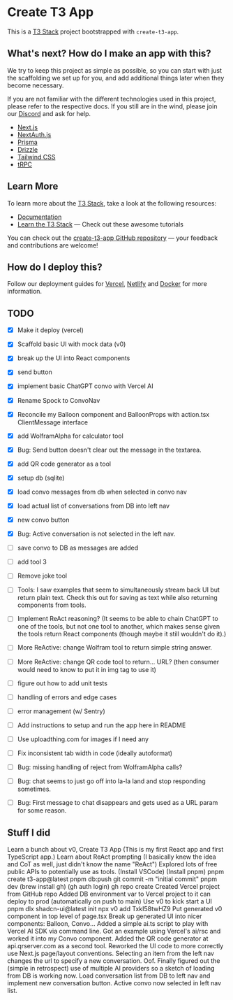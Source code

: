 # Create T3 App

This is a [T3 Stack](https://create.t3.gg/) project bootstrapped with `create-t3-app`.

## What's next? How do I make an app with this?

We try to keep this project as simple as possible, so you can start with just the scaffolding we set up for you, and add additional things later when they become necessary.

If you are not familiar with the different technologies used in this project, please refer to the respective docs. If you still are in the wind, please join our [Discord](https://t3.gg/discord) and ask for help.

- [Next.js](https://nextjs.org)
- [NextAuth.js](https://next-auth.js.org)
- [Prisma](https://prisma.io)
- [Drizzle](https://orm.drizzle.team)
- [Tailwind CSS](https://tailwindcss.com)
- [tRPC](https://trpc.io)

## Learn More

To learn more about the [T3 Stack](https://create.t3.gg/), take a look at the following resources:

- [Documentation](https://create.t3.gg/)
- [Learn the T3 Stack](https://create.t3.gg/en/faq#what-learning-resources-are-currently-available) — Check out these awesome tutorials

You can check out the [create-t3-app GitHub repository](https://github.com/t3-oss/create-t3-app) — your feedback and contributions are welcome!

## How do I deploy this?

Follow our deployment guides for [Vercel](https://create.t3.gg/en/deployment/vercel), [Netlify](https://create.t3.gg/en/deployment/netlify) and [Docker](https://create.t3.gg/en/deployment/docker) for more information.


## TODO
- [x] Make it deploy (vercel)
- [x] Scaffold basic UI with mock data (v0)
- [x] break up the UI into React components
- [x] send button
- [x] implement basic ChatGPT convo with Vercel AI
- [x] Rename Spock to ConvoNav
- [x] Reconcile my Balloon component and BalloonProps with action.tsx ClientMessage interface 
- [x] add WolframAlpha for calculator tool
- [x] Bug: Send button doesn't clear out the message in the textarea.
- [x] add QR code generator as a tool
- [x] setup db (sqlite)
- [x] load convo messages from db when selected in convo nav
- [x] load actual list of conversations from DB into left nav
- [x] new convo button
- [x] Bug: Active conversation is not selected in the left nav.
- [ ] save convo to DB as messages are added
- [ ] add tool 3
- [ ] Remove joke tool
- [ ] Tools: I saw examples that seem to simultaneously stream back UI but return plain text. Check this out for saving as text while also returning components from tools.
- [ ] Implement ReAct reasoning? (It seems to be able to chain ChatGPT to one of the tools, but not one tool to another, which makes sense given the tools return React components (though maybe it still wouldn't do it).)
- [ ] More ReActive: change Wolfram tool to return simple string answer.
- [ ] More ReActive: change QR code tool to return... URL? (then consumer would need to know to put it in img tag to use it)
- [ ] figure out how to add unit tests
- [ ] handling of errors and edge cases
- [ ] error management (w/ Sentry)
- [ ] Add instructions to setup and run the app here in README
- [ ] Use uploadthing.com for images if I need any
- [ ] Fix inconsistent tab width in code (ideally autoformat)
- [ ] Bug: missing handling of reject from WolframAlpha calls?
- [ ] Bug: chat seems to just go off into la-la land and stop responding sometimes.
- [ ] Bug: First message to chat disappears and gets used as a URL param for some reason.


## Stuff I did
Learn a bunch about v0, Create T3 App (This is my first React app and first TypeScript app.)
Learn about ReAct prompting (I basically knew the idea and CoT as well, just didn't know the name "ReAct")
Explored lots of free public APIs to potentially use as tools.
(Install VSCode)
(Install pnpm)
pnpm create t3-app@latest
pnpm db:push
git commit -m "initial commit"
pnpm dev
(brew install gh)
(gh auth login)
gh repo create
Created Vercel project from GitHub repo
Added DB environment var to Vercel project to it can deploy to prod (automatically on push to main)
Use v0 to kick start a UI
pnpm dlx shadcn-ui@latest init
npx v0 add TxkI58twHZ9
Put generated v0 component in top level of page.tsx
Break up generated UI into nicer components: Balloon, Convo...
Added a simple ai.ts script to play with Vercel AI SDK via command line.
Got an example using Vercel's ai/rsc and worked it into my Convo component.
Added the QR code generator at api.qrserver.com as a second tool.
Reworked the UI code to more correctly use Next.js page/layout conventions.
Selecting an item from the left nav changes the url to specify a new conversation.
Oof. Finally figured out the (simple in retrospect) use of multiple AI providers so a sketch of loading from DB is working now.
Load conversation list from DB to left nav and implement new conversation button.
Active convo now selected in left nav list.
